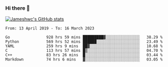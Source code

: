### Hi there 👋

[![Jameshwc's GitHub stats](https://github-readme-stats.vercel.app/api?username=jameshwc)](https://github.com/anuraghazra/github-readme-stats)

<!--START_SECTION:waka-->

```text
From: 13 April 2019 - To: 16 March 2023

Go                928 hrs 59 mins █████████▓░░░░░░░░░░░░░░░   38.29 %
Python            569 hrs 52 mins ██████░░░░░░░░░░░░░░░░░░░   23.49 %
YAML              259 hrs 9 mins  ██▓░░░░░░░░░░░░░░░░░░░░░░   10.68 %
C                 113 hrs 57 mins █▒░░░░░░░░░░░░░░░░░░░░░░░   04.70 %
C++               83 hrs 26 mins  █░░░░░░░░░░░░░░░░░░░░░░░░   03.44 %
Markdown          74 hrs 6 mins   ▓░░░░░░░░░░░░░░░░░░░░░░░░   03.05 %
```

<!--END_SECTION:waka-->